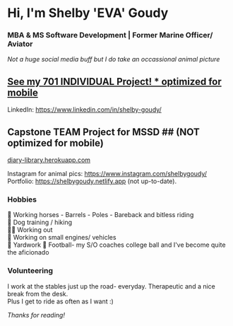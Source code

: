 # Hi, I'm Shelby 'EVA' Goudy #
### MBA & MS Software Development | Former Marine Officer/ Aviator  ###

*Not a huge social media buff but I do take an occassional animal picture*

## [See my 701 INDIVIDUAL Project! * optimized for mobile](https://github.com/sgoudy/cs701)
  

LinkedIn: https://www.linkedin.com/in/shelby-goudy/  



## Capstone TEAM Project for MSSD ##  (NOT optimized for mobile)
<a href="diary-library.herokuapp.com" target="_blank">diary-library.herokuapp.com</a>

Instagram for animal pics: https://www.instagram.com/shelbygoudy/
Portfolio: https://shelbygoudy.netlify.app  (not up-to-date).  

### Hobbies ###
🐴 Working horses - Barrels - Poles - Bareback and bitless riding  
🐶 Dog training / hiking  
🏋️‍♀️ Working out   
🚚 Working on small engines/ vehicles  
🚜 Yardwork
🏈 Football- my S/O coaches college ball and I've become quite the aficionado  

### Volunteering ###
I work at the stables just up the road- everyday. Therapeutic and a nice break from the desk.  
Plus I get to ride as often as I want :) 

*Thanks for reading!*
<!---
sgoudy/sgoudy is a ✨ special ✨ repository because its `README.md` (this file) appears on your GitHub profile.
You can click the Preview link to take a look at your changes.
--->
